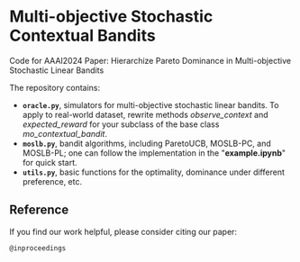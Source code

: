 # Multi-objective Stochastic Contextual Bandits

Code for AAAI2024 Paper: Hierarchize Pareto Dominance in Multi-objective Stochastic Linear Bandits

The repository contains: 
- <code>**oracle.py**</code>, simulators for multi-objective stochastic linear bandits. To apply to real-world dataset, rewrite methods *observe_context* and *expected_reward* for your subclass of the base class *mo_contextual_bandit*.
- <code>**moslb.py**</code>, bandit algorithms, including ParetoUCB, MOSLB-PC, and MOSLB-PL; one can follow the implementation in the "**example.ipynb**" for quick start.
- <code>**utils.py**</code>, basic functions for the optimality, dominance under different preference, etc. 

## Reference

If you find our work helpful, please consider citing our paper:
```
@inproceedings
```

